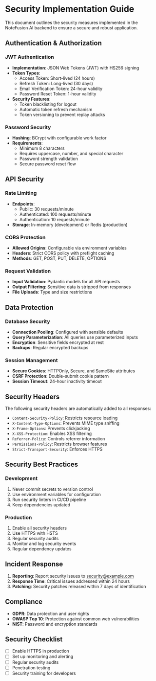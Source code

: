 # Security Implementation Guide

This document outlines the security measures implemented in the NoteFusion AI backend to ensure a secure and robust application.

## Authentication & Authorization

### JWT Authentication

- **Implementation**: JSON Web Tokens (JWT) with HS256 signing
- **Token Types**:
  - Access Token: Short-lived (24 hours)
  - Refresh Token: Long-lived (30 days)
  - Email Verification Token: 24-hour validity
  - Password Reset Token: 1-hour validity
- **Security Features**:
  - Token blacklisting for logout
  - Automatic token refresh mechanism
  - Token versioning to prevent replay attacks

### Password Security

- **Hashing**: BCrypt with configurable work factor
- **Requirements**:
  - Minimum 8 characters
  - Requires uppercase, number, and special character
  - Password strength validation
  - Secure password reset flow

## API Security

### Rate Limiting

- **Endpoints**:
  - Public: 30 requests/minute
  - Authenticated: 100 requests/minute
  - Authentication: 10 requests/minute
- **Storage**: In-memory (development) or Redis (production)

### CORS Protection

- **Allowed Origins**: Configurable via environment variables
- **Headers**: Strict CORS policy with preflight caching
- **Methods**: GET, POST, PUT, DELETE, OPTIONS

### Request Validation

- **Input Validation**: Pydantic models for all API requests
- **Output Filtering**: Sensitive data is stripped from responses
- **File Uploads**: Type and size restrictions

## Data Protection

### Database Security

- **Connection Pooling**: Configured with sensible defaults
- **Query Parameterization**: All queries use parameterized inputs
- **Encryption**: Sensitive fields encrypted at rest
- **Backups**: Regular encrypted backups

### Session Management

- **Secure Cookies**: HTTPOnly, Secure, and SameSite attributes
- **CSRF Protection**: Double-submit cookie pattern
- **Session Timeout**: 24-hour inactivity timeout

## Security Headers

The following security headers are automatically added to all responses:

- `Content-Security-Policy`: Restricts resource loading
- `X-Content-Type-Options`: Prevents MIME type sniffing
- `X-Frame-Options`: Prevents clickjacking
- `X-XSS-Protection`: Enables XSS filtering
- `Referrer-Policy`: Controls referrer information
- `Permissions-Policy`: Restricts browser features
- `Strict-Transport-Security`: Enforces HTTPS

## Security Best Practices

### Development

1. Never commit secrets to version control
2. Use environment variables for configuration
3. Run security linters in CI/CD pipeline
4. Keep dependencies updated

### Production

1. Enable all security headers
2. Use HTTPS with HSTS
3. Regular security audits
4. Monitor and log security events
5. Regular dependency updates

## Incident Response

1. **Reporting**: Report security issues to [security@example.com](mailto:security@example.com)
2. **Response Time**: Critical issues addressed within 24 hours
3. **Patching**: Security patches released within 7 days of identification

## Compliance

- **GDPR**: Data protection and user rights
- **OWASP Top 10**: Protection against common web vulnerabilities
- **NIST**: Password and encryption standards

## Security Checklist

- [ ] Enable HTTPS in production
- [ ] Set up monitoring and alerting
- [ ] Regular security audits
- [ ] Penetration testing
- [ ] Security training for developers

